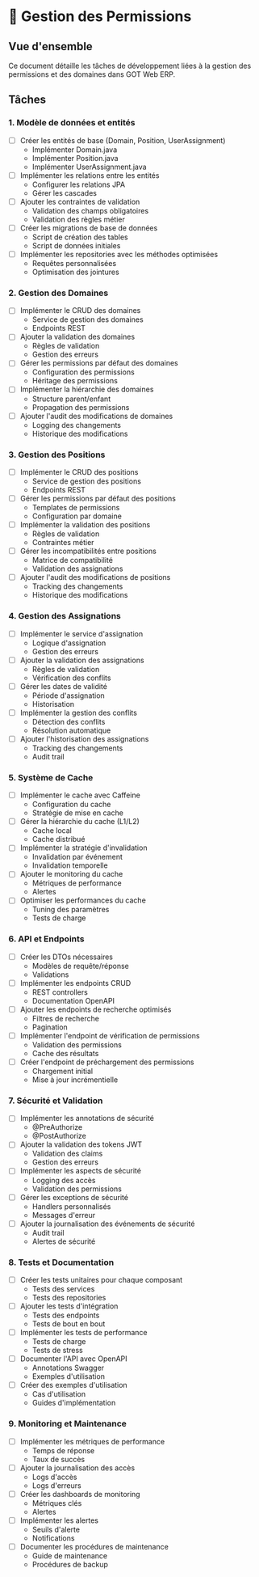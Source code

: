 # 🔑 Gestion des Permissions

## Vue d'ensemble
Ce document détaille les tâches de développement liées à la gestion des permissions et des domaines dans GOT Web ERP.

## Tâches

### 1. Modèle de données et entités
- [ ] Créer les entités de base (Domain, Position, UserAssignment)
  - Implémenter Domain.java
  - Implémenter Position.java
  - Implémenter UserAssignment.java
- [ ] Implémenter les relations entre les entités
  - Configurer les relations JPA
  - Gérer les cascades
- [ ] Ajouter les contraintes de validation
  - Validation des champs obligatoires
  - Validation des règles métier
- [ ] Créer les migrations de base de données
  - Script de création des tables
  - Script de données initiales
- [ ] Implémenter les repositories avec les méthodes optimisées
  - Requêtes personnalisées
  - Optimisation des jointures

### 2. Gestion des Domaines
- [ ] Implémenter le CRUD des domaines
  - Service de gestion des domaines
  - Endpoints REST
- [ ] Ajouter la validation des domaines
  - Règles de validation
  - Gestion des erreurs
- [ ] Gérer les permissions par défaut des domaines
  - Configuration des permissions
  - Héritage des permissions
- [ ] Implémenter la hiérarchie des domaines
  - Structure parent/enfant
  - Propagation des permissions
- [ ] Ajouter l'audit des modifications de domaines
  - Logging des changements
  - Historique des modifications

### 3. Gestion des Positions
- [ ] Implémenter le CRUD des positions
  - Service de gestion des positions
  - Endpoints REST
- [ ] Gérer les permissions par défaut des positions
  - Templates de permissions
  - Configuration par domaine
- [ ] Implémenter la validation des positions
  - Règles de validation
  - Contraintes métier
- [ ] Gérer les incompatibilités entre positions
  - Matrice de compatibilité
  - Validation des assignations
- [ ] Ajouter l'audit des modifications de positions
  - Tracking des changements
  - Historique des modifications

### 4. Gestion des Assignations
- [ ] Implémenter le service d'assignation
  - Logique d'assignation
  - Gestion des erreurs
- [ ] Ajouter la validation des assignations
  - Règles de validation
  - Vérification des conflits
- [ ] Gérer les dates de validité
  - Période d'assignation
  - Historisation
- [ ] Implémenter la gestion des conflits
  - Détection des conflits
  - Résolution automatique
- [ ] Ajouter l'historisation des assignations
  - Tracking des changements
  - Audit trail

### 5. Système de Cache
- [ ] Implémenter le cache avec Caffeine
  - Configuration du cache
  - Stratégie de mise en cache
- [ ] Gérer la hiérarchie du cache (L1/L2)
  - Cache local
  - Cache distribué
- [ ] Implémenter la stratégie d'invalidation
  - Invalidation par événement
  - Invalidation temporelle
- [ ] Ajouter le monitoring du cache
  - Métriques de performance
  - Alertes
- [ ] Optimiser les performances du cache
  - Tuning des paramètres
  - Tests de charge

### 6. API et Endpoints
- [ ] Créer les DTOs nécessaires
  - Modèles de requête/réponse
  - Validations
- [ ] Implémenter les endpoints CRUD
  - REST controllers
  - Documentation OpenAPI
- [ ] Ajouter les endpoints de recherche optimisés
  - Filtres de recherche
  - Pagination
- [ ] Implémenter l'endpoint de vérification de permissions
  - Validation des permissions
  - Cache des résultats
- [ ] Créer l'endpoint de préchargement des permissions
  - Chargement initial
  - Mise à jour incrémentielle

### 7. Sécurité et Validation
- [ ] Implémenter les annotations de sécurité
  - @PreAuthorize
  - @PostAuthorize
- [ ] Ajouter la validation des tokens JWT
  - Validation des claims
  - Gestion des erreurs
- [ ] Implémenter les aspects de sécurité
  - Logging des accès
  - Validation des permissions
- [ ] Gérer les exceptions de sécurité
  - Handlers personnalisés
  - Messages d'erreur
- [ ] Ajouter la journalisation des événements de sécurité
  - Audit trail
  - Alertes de sécurité

### 8. Tests et Documentation
- [ ] Créer les tests unitaires pour chaque composant
  - Tests des services
  - Tests des repositories
- [ ] Ajouter les tests d'intégration
  - Tests des endpoints
  - Tests de bout en bout
- [ ] Implémenter les tests de performance
  - Tests de charge
  - Tests de stress
- [ ] Documenter l'API avec OpenAPI
  - Annotations Swagger
  - Exemples d'utilisation
- [ ] Créer des exemples d'utilisation
  - Cas d'utilisation
  - Guides d'implémentation

### 9. Monitoring et Maintenance
- [ ] Implémenter les métriques de performance
  - Temps de réponse
  - Taux de succès
- [ ] Ajouter la journalisation des accès
  - Logs d'accès
  - Logs d'erreurs
- [ ] Créer les dashboards de monitoring
  - Métriques clés
  - Alertes
- [ ] Implémenter les alertes
  - Seuils d'alerte
  - Notifications
- [ ] Documenter les procédures de maintenance
  - Guide de maintenance
  - Procédures de backup
